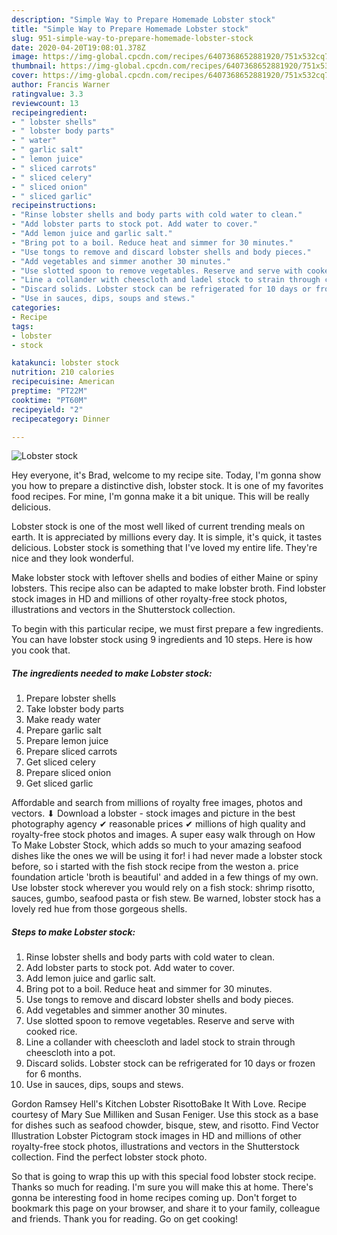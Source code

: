 ```yaml
---
description: "Simple Way to Prepare Homemade Lobster stock"
title: "Simple Way to Prepare Homemade Lobster stock"
slug: 951-simple-way-to-prepare-homemade-lobster-stock
date: 2020-04-20T19:08:01.378Z
image: https://img-global.cpcdn.com/recipes/6407368652881920/751x532cq70/lobster-stock-recipe-main-photo.jpg
thumbnail: https://img-global.cpcdn.com/recipes/6407368652881920/751x532cq70/lobster-stock-recipe-main-photo.jpg
cover: https://img-global.cpcdn.com/recipes/6407368652881920/751x532cq70/lobster-stock-recipe-main-photo.jpg
author: Francis Warner
ratingvalue: 3.3
reviewcount: 13
recipeingredient:
- " lobster shells"
- " lobster body parts"
- " water"
- " garlic salt"
- " lemon juice"
- " sliced carrots"
- " sliced celery"
- " sliced onion"
- " sliced garlic"
recipeinstructions:
- "Rinse lobster shells and body parts with cold water to clean."
- "Add lobster parts to stock pot. Add water to cover."
- "Add lemon juice and garlic salt."
- "Bring pot to a boil. Reduce heat and simmer for 30 minutes."
- "Use tongs to remove and discard lobster shells and body pieces."
- "Add vegetables and simmer another 30 minutes."
- "Use slotted spoon to remove vegetables. Reserve and serve with cooked rice."
- "Line a collander with cheescloth and ladel stock to strain through cheescloth into a pot."
- "Discard solids. Lobster stock can be refrigerated for 10 days or frozen for 6 months."
- "Use in sauces, dips, soups and stews."
categories:
- Recipe
tags:
- lobster
- stock

katakunci: lobster stock 
nutrition: 210 calories
recipecuisine: American
preptime: "PT22M"
cooktime: "PT60M"
recipeyield: "2"
recipecategory: Dinner

---
```



![Lobster stock](https://img-global.cpcdn.com/recipes/6407368652881920/751x532cq70/lobster-stock-recipe-main-photo.jpg)

Hey everyone, it's Brad, welcome to my recipe site. Today, I'm gonna show you how to prepare a distinctive dish, lobster stock. It is one of my favorites food recipes. For mine, I'm gonna make it a bit unique. This will be really delicious.

Lobster stock is one of the most well liked of current trending meals on earth. It is appreciated by millions every day. It is simple, it's quick, it tastes delicious. Lobster stock is something that I've loved my entire life. They're nice and they look wonderful.

Make lobster stock with leftover shells and bodies of either Maine or spiny lobsters. This recipe also can be adapted to make lobster broth. Find lobster stock images in HD and millions of other royalty-free stock photos, illustrations and vectors in the Shutterstock collection.


To begin with this particular recipe, we must first prepare a few ingredients. You can have lobster stock using 9 ingredients and 10 steps. Here is how you cook that.

<!--inarticleads1-->

##### The ingredients needed to make Lobster stock:

1. Prepare  lobster shells
1. Take  lobster body parts
1. Make ready  water
1. Prepare  garlic salt
1. Prepare  lemon juice
1. Prepare  sliced carrots
1. Get  sliced celery
1. Prepare  sliced onion
1. Get  sliced garlic


Affordable and search from millions of royalty free images, photos and vectors. ⬇ Download a lobster - stock images and picture in the best photography agency ✔ reasonable prices ✔ millions of high quality and royalty-free stock photos and images. A super easy walk through on How To Make Lobster Stock, which adds so much to your amazing seafood dishes like the ones we will be using it for! i had never made a lobster stock before, so i started with the fish stock recipe from the weston a. price foundation article &#39;broth is beautiful&#39; and added in a few things of my own. Use lobster stock wherever you would rely on a fish stock: shrimp risotto, sauces, gumbo, seafood pasta or fish stew. Be warned, lobster stock has a lovely red hue from those gorgeous shells. 

<!--inarticleads2-->

##### Steps to make Lobster stock:

1. Rinse lobster shells and body parts with cold water to clean.
1. Add lobster parts to stock pot. Add water to cover.
1. Add lemon juice and garlic salt.
1. Bring pot to a boil. Reduce heat and simmer for 30 minutes.
1. Use tongs to remove and discard lobster shells and body pieces.
1. Add vegetables and simmer another 30 minutes.
1. Use slotted spoon to remove vegetables. Reserve and serve with cooked rice.
1. Line a collander with cheescloth and ladel stock to strain through cheescloth into a pot.
1. Discard solids. Lobster stock can be refrigerated for 10 days or frozen for 6 months.
1. Use in sauces, dips, soups and stews.


Gordon Ramsey Hell&#39;s Kitchen Lobster RisottoBake It With Love. Recipe courtesy of Mary Sue Milliken and Susan Feniger. Use this stock as a base for dishes such as seafood chowder, bisque, stew, and risotto. Find Vector Illustration Lobster Pictogram stock images in HD and millions of other royalty-free stock photos, illustrations and vectors in the Shutterstock collection. Find the perfect lobster stock photo. 

So that is going to wrap this up with this special food lobster stock recipe. Thanks so much for reading. I'm sure you will make this at home. There's gonna be interesting food in home recipes coming up. Don't forget to bookmark this page on your browser, and share it to your family, colleague and friends. Thank you for reading. Go on get cooking!
